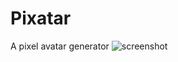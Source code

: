 # Pixatar
A pixel avatar generator
![screenshot]("https://github.com/MatthewZenn/Pixatar/blob/b54bb6d81ce41bffb450a32cec775816c2e0d1d9/Assets/image.jpg")
